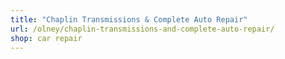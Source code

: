 ```yaml
---
title: "Chaplin Transmissions & Complete Auto Repair"
url: /olney/chaplin-transmissions-and-complete-auto-repair/
shop: car repair
---
```

